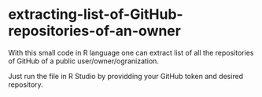 # extracting-list-of-GitHub-repositories-of-an-owner

With this small code in R language one can extract list of all the repositories of GitHub of a public user/owner/ogranization.

Just run the file in R Studio by providding your GitHub token and desired repository.

